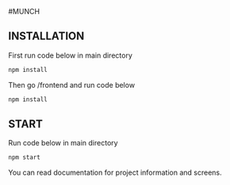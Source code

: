 #MUNCH

## INSTALLATION
First run code below in main directory
```bash
npm install
```
Then go /frontend and run code below
```bash
npm install
```

## START
Run code below in main directory
```bash
npm start
```

You can read documentation for project information and screens.